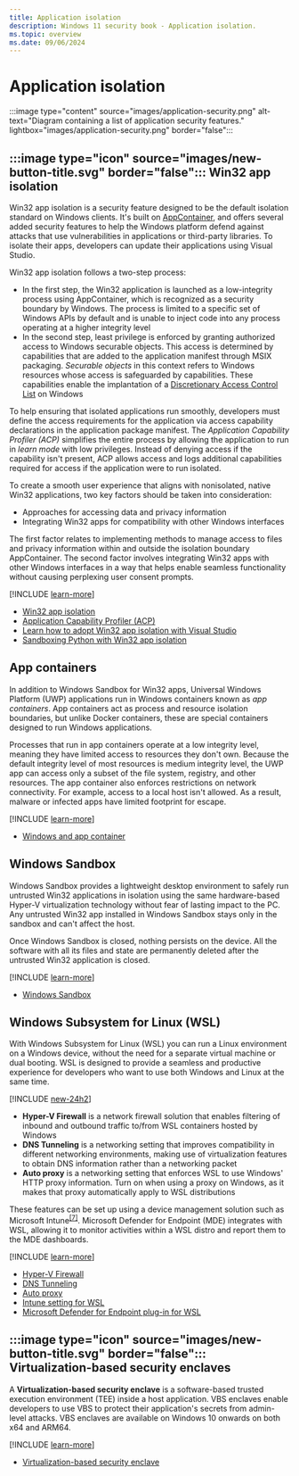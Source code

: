 ```yaml
---
title: Application isolation
description: Windows 11 security book - Application isolation.
ms.topic: overview
ms.date: 09/06/2024
---
```


# Application isolation

:::image type="content" source="images/application-security.png" alt-text="Diagram containing a list of application security features." lightbox="images/application-security.png" border="false":::

## :::image type="icon" source="images/new-button-title.svg" border="false"::: Win32 app isolation

Win32 app isolation is a security feature designed to be the default isolation standard on Windows clients. It's built on [AppContainer][LINK-1], and offers several added security features to help the Windows platform defend against attacks that use vulnerabilities in applications or third-party libraries. To isolate their apps, developers can update their applications using Visual Studio.

Win32 app isolation follows a two-step process:

- In the first step, the Win32 application is launched as a low-integrity process using AppContainer, which is recognized as a security boundary by Windows. The process is limited to a specific set of Windows APIs by default and is unable to inject code into any process operating at a higher integrity level
- In the second step, least privilege is enforced by granting authorized access to Windows securable objects. This access is determined by capabilities that are added to the application manifest through MSIX packaging. *Securable objects* in this context refers to Windows resources whose access is safeguarded by capabilities. These capabilities enable the implantation of a [Discretionary Access Control List][LINK-2] on Windows

To help ensuring that isolated applications run smoothly, developers must define the access requirements for the application via access capability declarations in the application package manifest. The *Application Capability Profiler (ACP)* simplifies the entire process by allowing the application to run in *learn mode* with low privileges. Instead of denying access if the capability isn't present, ACP allows access and logs additional capabilities required for access if the application were to run isolated.

To create a smooth user experience that aligns with nonisolated, native Win32 applications, two key factors should be taken into consideration:

- Approaches for accessing data and privacy information
- Integrating Win32 apps for compatibility with other Windows interfaces

The first factor relates to implementing methods to manage access to files and privacy information within and outside the isolation boundary AppContainer. The second factor involves integrating Win32 apps with other Windows interfaces in a way that helps enable seamless functionality without causing perplexing user consent prompts.

[!INCLUDE [learn-more](includes/learn-more.md)]

- [Win32 app isolation][LINK-4]
- [Application Capability Profiler (ACP)][LINK-5]
- [Learn how to adopt Win32 app isolation with Visual Studio][LINK-6]
- [Sandboxing Python with Win32 app isolation][LINK-7]

## App containers

In addition to Windows Sandbox for Win32 apps, Universal Windows Platform (UWP) applications run in Windows containers known as *app containers*. App containers act as process and resource isolation boundaries, but unlike Docker containers, these are special containers designed to run Windows applications.

Processes that run in app containers operate at a low integrity level, meaning they have limited access to resources they don't own. Because the default integrity level of most resources is medium integrity level, the UWP app can access only a subset of the file system, registry, and other resources. The app container also enforces restrictions on network connectivity. For example, access to a local host isn't allowed. As a result, malware or infected apps have limited footprint for escape.

[!INCLUDE [learn-more](includes/learn-more.md)]

- [Windows and app container][LINK-8]

## Windows Sandbox

Windows Sandbox provides a lightweight desktop environment to safely run untrusted Win32 applications in isolation using the same hardware-based Hyper-V virtualization technology without fear of lasting impact to the PC. Any untrusted Win32 app installed in Windows Sandbox stays only in the sandbox and can't affect the host.

Once Windows Sandbox is closed, nothing persists on the device. All the software with all its files and state are permanently deleted after the untrusted Win32 application is closed.

[!INCLUDE [learn-more](includes/learn-more.md)]

- [Windows Sandbox][LINK-9]

## Windows Subsystem for Linux (WSL)

With Windows Subsystem for Linux (WSL) you can run a Linux environment on a Windows device, without the need for a separate virtual machine or dual booting. WSL is designed to provide a seamless and productive experience for developers who want to use both Windows and Linux at the same time.

[!INCLUDE [new-24h2](includes/new-24h2.md)]

- **Hyper-V Firewall** is a network firewall solution that enables filtering of inbound and outbound traffic to/from WSL containers hosted by Windows
- **DNS Tunneling** is a networking setting that improves compatibility in different networking environments, making use of virtualization features to obtain DNS information rather than a networking packet
- **Auto proxy** is a networking setting that enforces WSL to use Windows' HTTP proxy information. Turn on when using a proxy on Windows, as it makes that proxy automatically apply to WSL distributions

These features can be set up using a device management solution such as Microsoft Intune<sup>[\[7\]](conclusion.md#footnote7)</sup>. Microsoft Defender for Endpoint (MDE) integrates with WSL, allowing it to monitor activities within a WSL distro and report them to the MDE dashboards.

[!INCLUDE [learn-more](includes/learn-more.md)]

- [Hyper-V Firewall][LINK-10]
- [DNS Tunneling][LINK-11]
- [Auto proxy][LINK-12]
- [Intune setting for WSL][LINK-13]
- [Microsoft Defender for Endpoint plug-in for WSL][LINK-14]

## :::image type="icon" source="images/new-button-title.svg" border="false"::: Virtualization-based security enclaves

A **Virtualization-based security enclave** is a software-based trusted execution environment (TEE) inside a host application. VBS enclaves enable developers to use VBS to protect their application's secrets from admin-level attacks. VBS enclaves are available on Windows 10 onwards on both x64 and ARM64.

[!INCLUDE [learn-more](includes/learn-more.md)]

- [Virtualization-based security enclave][LINK-15]

<!--links-->

[LINK-1]: /windows/win32/secauthz/implementing-an-appcontainer
[LINK-2]: /windows/win32/secauthz/access-control-lists
[LINK-4]: https://github.com/microsoft/win32-app-isolation
[LINK-5]: https://github.com/microsoft/win32-app-isolation/blob/main/docs/profiler/application-capability-profiler.md
[LINK-6]: https://github.com/microsoft/win32-app-isolation/blob/main/docs/packaging/packaging-with-visual-studio.md
[LINK-7]: https://blogs.windows.com/windowsdeveloper/2024/03/06/sandboxing-python-with-win32-app-isolation/
[LINK-8]: /windows/apps/windows-app-sdk/migrate-to-windows-app-sdk/feature-mapping-table?source=recommendations
[LINK-9]: /windows/security/threat-protection/windows-sandbox/windows-sandbox-overview
[LINK-10]: /windows/security/operating-system-security/network-security/windows-firewall/hyper-v-firewall
[LINK-11]: /windows/wsl/networking#dns-tunneling
[LINK-12]: /windows/wsl/networking#auto-proxy
[LINK-13]: /windows/wsl/intune
[LINK-14]: /defender-endpoint/mde-plugin-wsl
[LINK-15]: /windows/win32/trusted-execution/vbs-enclaves
